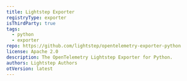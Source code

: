 ```yaml
---
title: Lightstep Exporter
registryType: exporter
isThirdParty: true
tags:
  - python
  - exporter
repo: https://github.com/lightstep/opentelemetry-exporter-python
license: Apache 2.0
description: The OpenTelemetry Lightstep Exporter for Python.
authors: Lightstep Authors
otVersion: latest
---
```


